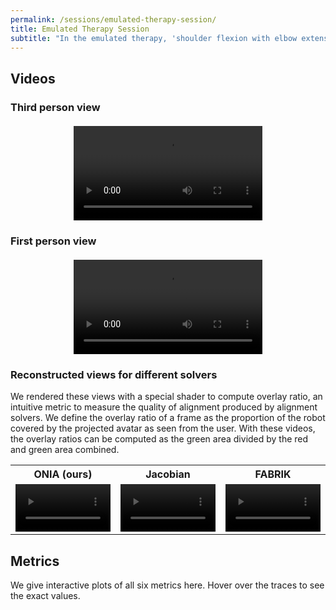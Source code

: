 ```yaml
---
permalink: /sessions/emulated-therapy-session/
title: Emulated Therapy Session
subtitle: "In the emulated therapy, 'shoulder flexion with elbow extension therapy', we program the robot to follow a trajectory that guides the user's forearm to rotate around his elbow joint. The metrics evaluated for every solver here."
---
```


<script src="https://vjs.zencdn.net/8.0.4/video.min.js"></script>


## Videos

### Third person view

<div style="margin-left:auto;margin-right:auto;margin-top:20px;max-width:60%">
<video class="video-js" style="display:block;width:100%;height:fit-content;" controls preload="auto">
  <source src="/system-videos/third-person.webm" type="video/webm">
</video>
</div>

### First person view

<div style="margin-left:auto;margin-right:auto;margin-top:20px;max-width:60%">
<video class="video-js" style="display:block;width:100%;height:fit-content;" controls preload="auto">
  <source src="/system-videos/first-person.webm" type="video/webm">
</video>
</div>

### Reconstructed views for different solvers
We rendered these views with a special shader to compute overlay ratio, an intuitive metric to measure
the quality of alignment produced by alignment solvers. We define the overlay ratio of a frame as the proportion of the robot covered by the projected avatar
as seen from the user. With these videos, the overlay ratios can be computed as the green area divided by the red and green area combined.

<table style="table-layout:fixed;width:100%;">
    <tr><th style="width:33.333%">ONIA (ours)</th><th style="width:33.333%">Jacobian</th><th style="width:33.333%">FABRIK</th></tr>
    <tr>
        <td>
        <video class="video-js" style="display:block;width:100%;height:fit-content;" controls preload="auto">
        <source src="/system-videos/solver-onia.webm" type="video/webm">
        </video>
        </td>
        <td>
        <video class="video-js" style="display:block;width:100%;height:fit-content;" controls preload="auto">
        <source src="/system-videos/solver-onia.webm" type="video/webm">
        </video>
        </td>
        <td>
        <video class="video-js" style="display:block;width:100%;height:fit-content;" controls preload="auto">
        <source src="/system-videos/solver-onia.webm" type="video/webm">
        </video>
        </td>
    </tr>
</table>

## Metrics
We give interactive plots of all six metrics here. Hover over the traces to see the exact values.

<div id="plot-overlay-ratio" style="margin-left:auto;margin-right:auto;margin-top:20px;max-width:60%;height:400px;"></div>
<div id="plot-elbow-dev" style="margin-left:auto;margin-right:auto;margin-top:20px;max-width:60%;height:400px;"></div>
<div id="plot-wrist-dev" style="margin-left:auto;margin-right:auto;margin-top:20px;max-width:60%;height:400px;"></div>
<div id="plot-fore-scaling" style="margin-left:auto;margin-right:auto;margin-top:20px;max-width:60%;height:400px;"></div>
<div id="plot-upper-scaling" style="margin-left:auto;margin-right:auto;margin-top:20px;max-width:60%;height:400px;"></div>
<div id="plot-run-time" style="margin-left:auto;margin-right:auto;margin-top:20px;max-width:60%;height:400px;"></div>